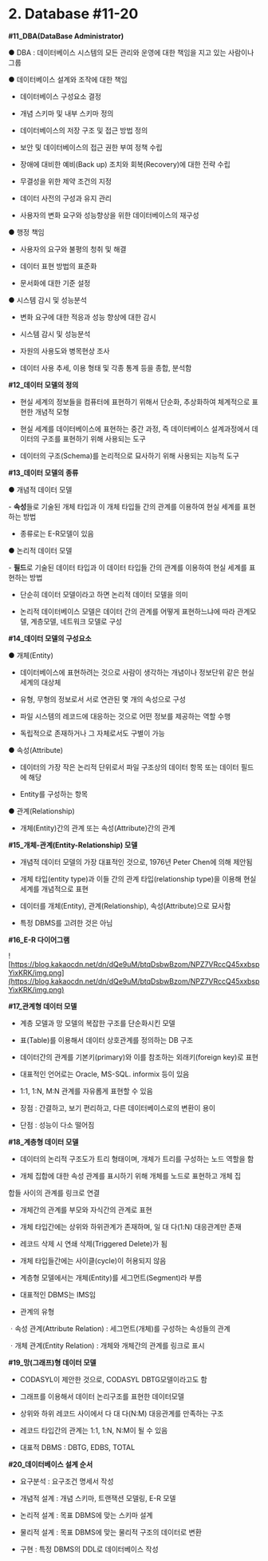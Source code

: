 # 2. Database #11-20

**#11_DBA(DataBase Administrator)**

● DBA : 데이터베이스 시스템의 모든 관리와 운영에 대한 책임을 지고 있는 사람이나 그룹

● 데이터베이스 설계와 조작에 대한 책임

- 데이터베이스 구성요소 결정

- 개념 스키마 및 내부 스키마 정의

- 데이터베이스의 저장 구조 및 접근 방법 정의

- 보안 및 데이터베이스의 접근 권한 부여 정책 수립

- 장애에 대비한 예비(Back up) 조치와 회복(Recovery)에 대한 전략 수립

- 무결성을 위한 제약 조건의 지정

- 데이터 사전의 구성과 유지 관리

- 사용자의 변화 요구와 성능향상을 위한 데이터베이스의 재구성

● 행정 책임

- 사용자의 요구와 불평의 청취 및 해결

- 데이터 표현 방법의 표준화

- 문서화에 대한 기준 설정

● 시스템 감시 및 성능분석

- 변화 요구에 대한 적응과 성능 향상에 대한 감시

- 시스템 감시 및 성능분석

- 자원의 사용도와 병목현상 조사

- 데이터 사용 추세, 이용 형태 및 각종 통계 등을 종합, 분석함

**#12_데이터 모델의 정의**

- 현실 세계의 정보들을 컴퓨터에 표현하기 위해서 단순화, 추상화하여 체계적으로 표현한 개념적 모형

- 현실 세계를 데이터베이스에 표현하는 중간 과정, 즉 데이터베이스 설계과정에서 데이터의 구조를 표현하기 위해 사용되는 도구

- 데이터의 구조(Schema)를 논리적으로 묘사하기 위해 사용되는 지능적 도구

**#13_데이터 모델의 종류**

● 개념적 데이터 모델

- **속성**들로 기술된 개체 타입과 이 개체 타입들 간의 관계를 이용하여 현실 세계를 표현하는 방법

- 종류로는 E-R모델이 있음

● 논리적 데이터 모델

- **필드**로 기술된 데이터 타입과 이 데이터 타입들 간의 관계를 이용하여 현실 세계를 표현하는 방법

- 단순히 데이터 모델이라고 하면 논리적 데이터 모델을 의미

- 논리적 데이터베이스 모델은 데이터 간의 관계를 어떻게 표현하느냐에 따라 관계모델, 계층모델, 네트워크 모델로 구성

**#14_데이터 모델의 구성요소**

● 개체(Entity)

- 데이터베이스에 표현하려는 것으로 사람이 생각하는 개념이나 정보단위 같은 현실 세계의 대상체

- 유형, 무형의 정보로서 서로 연관된 몇 개의 속성으로 구성

- 파일 시스템의 레코드에 대응하는 것으로 어떤 정보를 제공하는 역할 수행

- 독립적으로 존재하거나 그 자체로서도 구별이 가능

● 속성(Attribute)

- 데이터의 가장 작은 논리적 단위로서 파일 구조상의 데이터 항목 또는 데이터 필드에 해당

- Entity를 구성하는 항목

● 관계(Relationship)

- 개체(Entity)간의 관계 또는 속성(Attribute)간의 관계

**#15_개체-관계(Entity-Relationship) 모델**

- 개념적 데이터 모델의 가장 대표적인 것으로, 1976년 Peter Chen에 의해 제안됨

- 개체 타입(entity type)과 이들 간의 관계 타입(relationship type)을 이용해 현실 세계를 개념적으로 표현

- 데이터를 개체(Entity), 관계(Relationship), 속성(Attribute)으로 묘사함

- 특정 DBMS를 고려한 것은 아님

**#16_E-R 다이어그램**

![https://blog.kakaocdn.net/dn/dQe9uM/btqDsbwBzom/NPZ7VRccQ45xxbspYixKRK/img.png](https://blog.kakaocdn.net/dn/dQe9uM/btqDsbwBzom/NPZ7VRccQ45xxbspYixKRK/img.png)

**#17_관계형 데이터 모델**

- 계층 모델과 망 모델의 복잡한 구조를 단순화시킨 모델

- 표(Table)를 이용해서 데이터 상호관계를 정의하는 DB 구조

- 데이터간의 관계를 기본키(primary)와 이를 참조하는 외래키(foreign key)로 표현

- 대표적인 언어로는 Oracle, MS-SQL. informix 등이 있음

- 1:1, 1:N, M:N 관계를 자유롭게 표현할 수 있음

- 장점 : 간결하고, 보기 편리하고, 다른 데이터베이스로의 변환이 용이

- 단점 : 성능이 다소 떨어짐

**#18_계층형 데이터 모델**

- 데이터의 논리적 구조도가 트리 형태이며, 개체가 트리를 구성하는 노드 역할을 함

- 개체 집합에 대한 속성 관계를 표시하기 위해 개체를 노드로 표현하고 개체 집

합들 사이의 관계를 링크로 연결

- 개체간의 관계를 부모와 자식간의 관계로 표현

- 개체 타입간에는 상위와 하위관계가 존재하며, 일 대 다(1:N) 대응관계만 존재

- 레코드 삭제 시 연쇄 삭제(Triggered Delete)가 됨

- 개체 타입들간에는 사이클(cycle)이 허용되지 않음

- 계층형 모델에서는 개체(Entity)를 세그먼트(Segment)라 부름

- 대표적인 DBMS는 IMS임

- 관계의 유형

ㆍ속성 관계(Attribute Relation) : 세그먼트(개체)를 구성하는 속성들의 관계

ㆍ개체 관계(Entity Relation) : 개체와 개체간의 관계를 링크로 표시

**#19_망(그래프)형 데이터 모델**

- CODASYL이 제안한 것으로, CODASYL DBTG모델이라고도 함

- 그래프를 이용해서 데이터 논리구조를 표현한 데이터모델

- 상위와 하위 레코드 사이에서 다 대 다(N:M) 대응관계를 만족하는 구조

- 레코드 타입간의 관계는 1:1, 1:N, N:M이 될 수 있음

- 대표적 DBMS : DBTG, EDBS, TOTAL

**#20_데이터베이스 설계 순서**

- 요구분석 : 요구조건 명세서 작성

- 개념적 설계 : 개념 스키마, 트랜잭션 모델링, E-R 모델

- 논리적 설계 : 목표 DBMS에 맞는 스키마 설계

- 물리적 설계 : 목표 DBMS에 맞는 물리적 구조의 데이터로 변환

- 구현 : 특정 DBMS의 DDL로 데이터베이스 작성